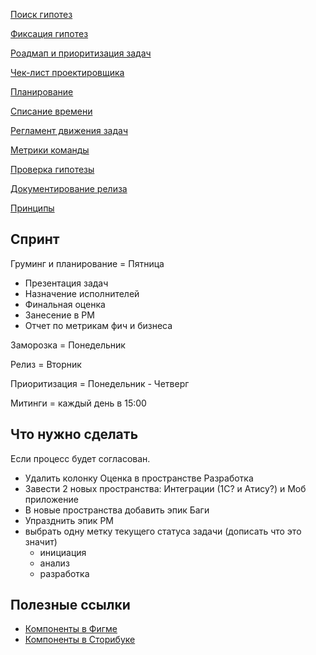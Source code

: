 
[Поиск гипотез](searchHypothesis.md)

[Фиксация гипотез](writeHypothesis.md)

[Роадмап и приоритизация задач](roadmap.md)

[Чек-лист проектировщика](dor.md) 

[Планирование](planning.md)

[Списание времени](time.md)

[Регламент движения задач](move.md)

[Метрики команды](metrika.md)

[Проверка гипотезы](report.md)

[Документирование релиза](docs.md)

[Принципы](principles.md)



## Спринт
Груминг и планирование = Пятница
- Презентация задач
- Назначение исполнителей
- Финальная оценка
- Занесение в РМ
- Отчет по метрикам фич и бизнеса
  
Заморозка = Понедельник

Релиз = Вторник

Приоритизация = Понедельник - Четверг

Митинги = каждый день в 15:00

## Что нужно сделать 
Если процесс будет согласован.

- Удалить колонку Оценка в пространстве Разработка
- Завести 2 новых пространства: Интеграции (1С? и Атису?) и Моб приложение
- В новые пространства добавить эпик Баги
- Упразднить эпик РМ
- выбрать одну метку текущего статуса задачи (дописать что это значит)
     - инициация
     - анализ
     - разработка
## Полезные ссылки
- [Компоненты в Фигме](https://www.figma.com/file/z8L2x2D0REwPD0usEeOXtB/%D0%9A%D0%BE%D0%BC%D0%BF%D0%BE%D0%BD%D0%B5%D0%BD%D1%82%D1%8B?node-id=1538%3A22257)
- [Компоненты в Сторибуке](https://dot-dot.ru/storybook)
